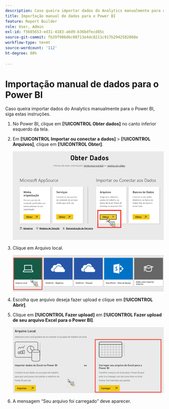 ```yaml
---
description: Caso queira importar dados do Analytics manualmente para o Power BI, siga estas instruções.
title: Importação manual de dados para o Power BI
feature: Report Builder
role: User, Admin
exl-id: f5685653-ed31-4183-a6d9-b36bdfecd85c
source-git-commit: fb39f906d6c08713e4dc8211c917b2942502868e
workflow-type: tm+mt
source-wordcount: '112'
ht-degree: 80%

---
```


# Importação manual de dados para o Power BI

Caso queira importar dados do Analytics manualmente para o Power BI, siga estas instruções.

1. No Power BI, clique em **[!UICONTROL Obter dados]** no canto inferior esquerdo da tela.
1. Em **[!UICONTROL Importar ou conectar a dados]** > **[!UICONTROL Arquivos]**, clique em **[!UICONTROL Obter]**.

   ![Clique no ícone Obter em Importar ou Conectar-se a Dados.](assets/get-data.png)

1. Clique em Arquivo local.

   ![Clique no ícone Arquivo local.](assets/local-file.png)

1. Escolha que arquivo deseja fazer upload e clique em **[!UICONTROL Abrir]**.
1. Clique em **[!UICONTROL Fazer upload]** em **[!UICONTROL Fazer upload de seu arquivo Excel para o Power BI]**.

   ![Clique em Fazer upload para fazer upload do arquivo do Excel.](assets/upload-excel-file.png)

1. A mensagem “Seu arquivo foi carregado” deve aparecer.
